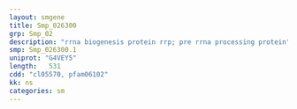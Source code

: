 ```yaml
---
layout: smgene
title: Smp_026300
grp: Smp_02
description: "rrna biogenesis protein rrp; pre rrna processing protein"
smp: Smp_026300.1
uniprot: "G4VEY5"
length:   531
cdd: "cl05570, pfam06102"
kk: ns
categories: sm
---
```

